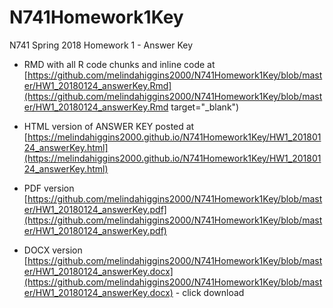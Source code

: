 # N741Homework1Key

N741 Spring 2018 Homework 1 - Answer Key

* RMD with all R code chunks and inline code at [https://github.com/melindahiggins2000/N741Homework1Key/blob/master/HW1_20180124_answerKey.Rmd](https://github.com/melindahiggins2000/N741Homework1Key/blob/master/HW1_20180124_answerKey.Rmd target="_blank")

* HTML version of ANSWER KEY posted at [https://melindahiggins2000.github.io/N741Homework1Key/HW1_20180124_answerKey.html](https://melindahiggins2000.github.io/N741Homework1Key/HW1_20180124_answerKey.html)

* PDF version [https://github.com/melindahiggins2000/N741Homework1Key/blob/master/HW1_20180124_answerKey.pdf](https://github.com/melindahiggins2000/N741Homework1Key/blob/master/HW1_20180124_answerKey.pdf)

* DOCX version [https://github.com/melindahiggins2000/N741Homework1Key/blob/master/HW1_20180124_answerKey.docx](https://github.com/melindahiggins2000/N741Homework1Key/blob/master/HW1_20180124_answerKey.docx) - click download
